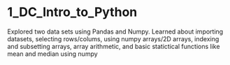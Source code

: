 # 1_DC_Intro_to_Python

Explored two data sets using Pandas and Numpy. 
Learned about importing datasets, selecting rows/colums, using numpy arrays/2D arrays, indexing and subsetting arrays, array arithmetic, and basic statictical functions like mean and median using numpy

